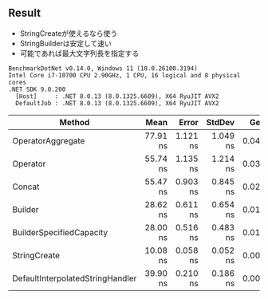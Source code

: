 ## Result

- StringCreateが使えるなら使う
- StringBuilderは安定して速い
- 可能であれば最大文字列長を指定する

```
BenchmarkDotNet v0.14.0, Windows 11 (10.0.26100.3194)
Intel Core i7-10700 CPU 2.90GHz, 1 CPU, 16 logical and 8 physical cores
.NET SDK 9.0.200
  [Host]     : .NET 8.0.13 (8.0.1325.6609), X64 RyuJIT AVX2
  DefaultJob : .NET 8.0.13 (8.0.1325.6609), X64 RyuJIT AVX2
```

| Method                           | Mean     | Error    | StdDev   | Gen0   | Allocated |
|--------------------------------- |---------:|---------:|---------:|-------:|----------:|
| OperatorAggregate                | 77.91 ns | 1.121 ns | 1.049 ns | 0.0468 |     392 B |
| Operator                         | 55.74 ns | 1.135 ns | 1.214 ns | 0.0325 |     272 B |
| Concat                           | 55.47 ns | 0.903 ns | 0.845 ns | 0.0210 |     176 B |
| Builder                          | 28.62 ns | 0.611 ns | 0.654 ns | 0.0172 |     144 B |
| BuilderSpecifiedCapacity         | 28.00 ns | 0.516 ns | 0.483 ns | 0.0153 |     128 B |
| StringCreate                     | 10.08 ns | 0.058 ns | 0.052 ns | 0.0048 |      40 B |
| DefaultInterpolatedStringHandler | 39.90 ns | 0.210 ns | 0.186 ns | 0.0048 |      40 B |
